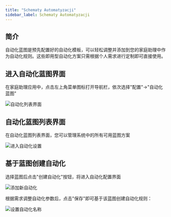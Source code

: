 ```yaml
---
title: "Schematy Automatyzacji"
sidebar_label: Schematy Automatyzacji
---
```


## 简介

自动化蓝图是预先配置好的自动化模板，可以轻松调整并添加到您的家庭助理中作为自动化规则。这些即用型自动化方案只需根据个人需求进行定制即可直接使用。

## 进入自动化蓝图界面

在家庭助理应用中，点击左上角菜单图标打开导航栏，依次选择"配置"→"自动化蓝图"

![自动化列表界面](/img/en/bramka/blueprint1.png)

## 自动化蓝图列表界面

在自动化蓝图列表界面，您可以管理系统中的所有可用蓝图方案

![进入自动化设置](/img/en/bramka/blueprint2.png)

## 基于蓝图创建自动化

选择蓝图后点击"创建自动化"按钮，将进入自动化配置界面

![添加新自动化](/img/en/bramka/blueprint3.png)

根据需求调整自动化参数后，点击"保存"即可基于该蓝图创建自动化规则：

![设置自动化名称](/img/en/bramka/blueprint4.png)
